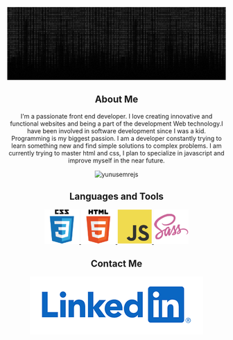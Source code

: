 
<div align="center">
 <img src="/gif/github-gray.gif">
<div>
 


## About Me

I'm a passionate front end developer. I love creating innovative and functional websites and being a part of the development Web technology.I have been involved in software development since I was a kid. Programming is my biggest passion.  I am a developer constantly trying to learn something new and find simple solutions to complex problems. I am currently trying to master html and css, I plan to specialize in javascript and improve myself in the near future.

<p><img align="center" src="https://github-readme-streak-stats.herokuapp.com/?user=yunusemrejs&theme=dark" alt="yunusemrejs" /></p>

## Languages and Tools
<p align="center"> <a href="https://www.w3schools.com/css/" target="_blank"> 
<img src="https://raw.githubusercontent.com/devicons/devicon/master/icons/css3/css3-original-wordmark.svg" alt="css3" width="80" height="80"/> </a> <a href="https://www.w3.org/html/" target="_blank"> <img src="https://raw.githubusercontent.com/devicons/devicon/master/icons/html5/html5-original-wordmark.svg" alt="html5" width="80" height="80"/> </a> 
<a href="https://developer.mozilla.org/en-US/docs/Web/JavaScript" target="_blank"> <img src="https://github.com/devicons/devicon/blob/master/icons/javascript/javascript-original.svg" alt="javascript" width="80" height="80"/> </a> <a href="https://sass-lang.com" target="_blank"> 
 <img src="https://raw.githubusercontent.com/devicons/devicon/master/icons/sass/sass-original.svg" alt="sass" width="80" height="80"/> </a> <a>

## Contact Me
<p align="center">
  <a href="https://www.linkedin.com/in/yunusemrejs/"> <img src="/icons/LinkedIn-Logo.wine.png" alt="LinkedIn"/></a>
</p>





